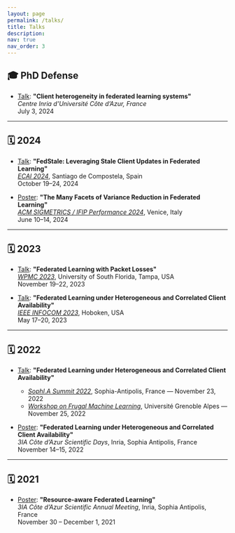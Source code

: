 ```yaml
---
layout: page
permalink: /talks/
title: Talks
description:
nav: true
nav_order: 3
---
```


## 🎓 PhD Defense

- [Talk](assets/pdf/talk_phd_2024.pptx): **"Client heterogeneity in federated learning systems"**  
  *Centre Inria d’Université Côte d’Azur, France*  
  July 3, 2024

---

## 🗓️ 2024

- [Talk](assets/pdf/talk_ecai_2024.pptx): **"FedStale: Leveraging Stale Client Updates in Federated Learning"**  
  _[ECAI 2024](https://www.ecai2024.eu)_, Santiago de Compostela, Spain  
  October 19–24, 2024

- [Poster](assets/pdf/poster_sigmetrics_2024.pdf): **"The Many Facets of Variance Reduction in Federated Learning"**  
  _[ACM SIGMETRICS / IFIP Performance 2024](https://www.sigmetrics.org/sigmetrics2024/)_, Venice, Italy  
  June 10–14, 2024

---

## 🗓️ 2023

- [Talk](assets/pdf/talk_wpmc_2023.pdf): **"Federated Learning with Packet Losses"**  
  _[WPMC 2023](http://wpmc2023.com/)_, University of South Florida, Tampa, USA  
  November 19–22, 2023

- [Talk](assets/pdf/talk_infocom_2023.pdf): **"Federated Learning under Heterogeneous and Correlated Client Availability"**  
  _[IEEE INFOCOM 2023](https://infocom2023.ieee-infocom.org/)_, Hoboken, USA  
  May 17–20, 2023

---

## 🗓️ 2022

- [Talk](assets/pdf/talk_jraf_2022.pdf): **"Federated Learning under Heterogeneous and Correlated Client Availability"**  
  - _[SophI.A Summit 2022](https://univ-cotedazur.fr/events-uca/sophia-summit)_, Sophia-Antipolis, France — November 23, 2022  
  - _[Workshop on Frugal Machine Learning](https://miai.univ-grenoble-alpes.fr/journees-sur-la-recherche-en-apprentissage-frugal-24-25-novembre-2022-880418.kjsp)_, Université Grenoble Alpes — November 25, 2022

- [Poster](assets/pdf/poster_3ia_2022.pdf): **"Federated Learning under Heterogeneous and Correlated Client Availability"**  
  _3IA Côte d’Azur Scientific Days_, Inria, Sophia Antipolis, France  
  November 14–15, 2022

---

## 🗓️ 2021

- [Poster](assets/pdf/poster_3ia_2021.pdf): **"Resource-aware Federated Learning"**  
  _3IA Côte d’Azur Scientific Annual Meeting_, Inria, Sophia Antipolis, France  
  November 30 – December 1, 2021
